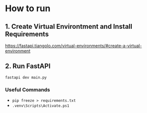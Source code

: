 # How to run

## 1. Create Virtual Environtment and Install Requirements
https://fastapi.tiangolo.com/virtual-environments/#create-a-virtual-environment

## 2. Run FastAPI
```fastapi dev main.py```

### Useful Commands
- ```pip freeze > requirements.txt```
- ```.venv\Scripts\Activate.ps1```
